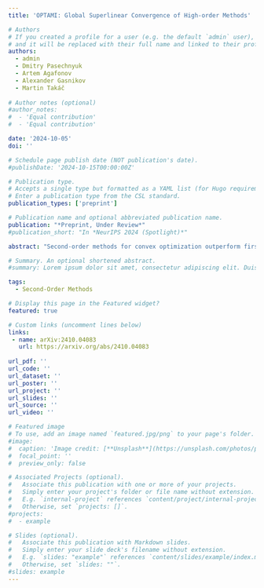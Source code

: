 ```yaml
---
title: 'OPTAMI: Global Superlinear Convergence of High-order Methods'

# Authors
# If you created a profile for a user (e.g. the default `admin` user), write the username (folder name) here
# and it will be replaced with their full name and linked to their profile.
authors:
  - admin
  - Dmitry Pasechnyuk
  - Artem Agafonov
  - Alexander Gasnikov
  - Martin Takáč
  
# Author notes (optional)
#author_notes:
#  - 'Equal contribution'
#  - 'Equal contribution'

date: '2024-10-05'
doi: ''

# Schedule page publish date (NOT publication's date).
#publishDate: '2024-10-15T00:00:00Z'

# Publication type.
# Accepts a single type but formatted as a YAML list (for Hugo requirements).
# Enter a publication type from the CSL standard.
publication_types: ['preprint']

# Publication name and optional abbreviated publication name.
publication: "*Preprint, Under Review*"
#publication_short: "In *NeurIPS 2024 (Spotlight)*"

abstract: "Second-order methods for convex optimization outperform first-order methods in terms of theoretical iteration convergence, achieving rates up to $O(k^{−5})$ for highly-smooth functions. However, their practical performance and applications are limited due to their multi-level structure and implementation complexity. In this paper, we present new results on high-order optimization methods, supported by their practical performance. First, we show that the basic high-order methods, such as the Cubic Regularized Newton Method, exhibit global superlinear convergence for $μ$-strongly star-convex functions, a class that includes $μ$-strongly convex functions and some non-convex functions. Theoretical convergence results are both inspired and supported by the practical performance of these methods. Secondly, we propose a practical version of the Nesterov Accelerated Tensor method, called NATA. It significantly outperforms the classical variant and other high-order acceleration techniques in practice. The convergence of NATA is also supported by theoretical results. Finally, we introduce an open-source computational library for high-order methods, called OPTAMI. This library includes various methods, acceleration techniques, and subproblem solvers, all implemented as PyTorch optimizers, thereby facilitating the practical application of high-order methods to a wide range of optimization problems. We hope this library will simplify research and practical comparison of methods beyond first-order."

# Summary. An optional shortened abstract.
#summary: Lorem ipsum dolor sit amet, consectetur adipiscing elit. Duis posuere tellus ac convallis placerat. Proin tincidunt magna sed ex sollicitudin condimentum.

tags:
  - Second-Order Methods

# Display this page in the Featured widget?
featured: true

# Custom links (uncomment lines below)
links:
 - name: arXiv:2410.04083
   url: https://arxiv.org/abs/2410.04083
   
url_pdf: ''
url_code: ''
url_dataset: ''
url_poster: ''
url_project: ''
url_slides: ''
url_source: ''
url_video: ''

# Featured image
# To use, add an image named `featured.jpg/png` to your page's folder.
#image:
#  caption: 'Image credit: [**Unsplash**](https://unsplash.com/photos/pLCdAaMFLTE)'
#  focal_point: ''
#  preview_only: false

# Associated Projects (optional).
#   Associate this publication with one or more of your projects.
#   Simply enter your project's folder or file name without extension.
#   E.g. `internal-project` references `content/project/internal-project/index.md`.
#   Otherwise, set `projects: []`.
#projects:
#  - example

# Slides (optional).
#   Associate this publication with Markdown slides.
#   Simply enter your slide deck's filename without extension.
#   E.g. `slides: "example"` references `content/slides/example/index.md`.
#   Otherwise, set `slides: ""`.
#slides: example
---
```

